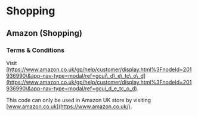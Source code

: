 # Shopping

## Amazon (Shopping)

### Terms & Conditions

Visit [https://www.amazon.co.uk/gp/help/customer/display.html%3FnodeId=201936990\&app-nav-type=modal/ref=gcui\_d\_e\_tc\_o\_d](https://www.amazon.co.uk/gp/help/customer/display.html%3FnodeId=201936990\&app-nav-type=modal/ref=gcui_d_e_tc_o_d).

This code can only be used in Amazon UK store by visiting [www.amazon.co.uk](https://www.amazon.co.uk/).
